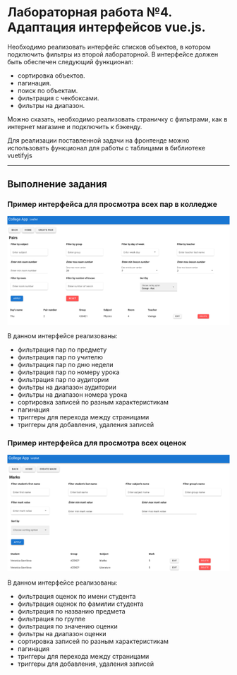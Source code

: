 # Лабораторная работа №4. Адаптация интерфейсов vue.js.
Необходимо реализовать интерфейс списков объектов, в котором подключить фильтры из второй лабораторной. В интерфейсе должен быть обеспечен следующий функционал:

- сортировка объектов.
- пагинация.
- поиск по объектам.
- фильтрация с чекбоксами.
- фильтры на диапазон.  


Можно сказать, необходимо реализовать страничку с фильтрами, как в интернет магазине и подключить к бэкенду.

Для реализации поставленной задачи на фронтенде можно использовать функционал для работы с таблицами в библиотеке vuetifyjs

---
## Выполнение задания
### Пример интерфейса для просмотра всех пар в колледже

![lab 4](../../images_for_doc/lab4.png)

В данном интерфейсе реализованы:

- фильтрация пар по предмету
- фильтрация пар по учителю
- фильтрация пар по дню недели
- фильтрация пар по номеру урока
- фильтрация пар по аудитории
- фильтры на диапазон аудитории
- фильтры на диапазон номера урока
- сортировка записей по разным характеристикам
- пагинация
- триггеры для перехода между страницами
- триггеры для добавления, удаления записей

### Пример интерфейса для просмотра всех оценок

![lab 4 (2)](../../images_for_doc/marks_interface.png)

В данном интерфейсе реализованы:

- фильтрация оценок по имени студента
- фильтрация оценок по фамилии студента
- фильтрация по названию предмета
- фильтрация по группе
- фильтрация по значению оценки
- фильтры на диапазон оценки
- сортировка записей по разным характеристикам 
- пагинация
- триггеры для перехода между страницами
- триггеры для добавления, удаления записей
